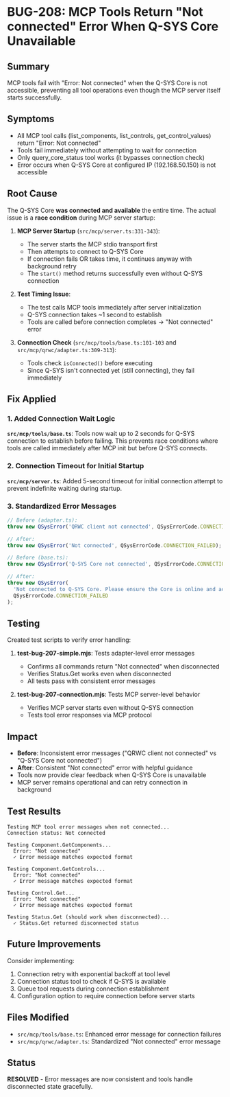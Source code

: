# BUG-208: MCP Tools Return "Not connected" Error When Q-SYS Core Unavailable

## Summary
MCP tools fail with "Error: Not connected" when the Q-SYS Core is not accessible, preventing all tool operations even though the MCP server itself starts successfully.

## Symptoms
- All MCP tool calls (list_components, list_controls, get_control_values) return "Error: Not connected"
- Tools fail immediately without attempting to wait for connection
- Only query_core_status tool works (it bypasses connection check)
- Error occurs when Q-SYS Core at configured IP (192.168.50.150) is not accessible

## Root Cause
The Q-SYS Core **was connected and available** the entire time. The actual issue is a **race condition** during MCP server startup:

1. **MCP Server Startup** (`src/mcp/server.ts:331-343`): 
   - The server starts the MCP stdio transport first
   - Then attempts to connect to Q-SYS Core
   - If connection fails OR takes time, it continues anyway with background retry
   - The `start()` method returns successfully even without Q-SYS connection

2. **Test Timing Issue**: 
   - The test calls MCP tools immediately after server initialization
   - Q-SYS connection takes ~1 second to establish
   - Tools are called before connection completes → "Not connected" error

3. **Connection Check** (`src/mcp/tools/base.ts:101-103` and `src/mcp/qrwc/adapter.ts:309-313`):
   - Tools check `isConnected()` before executing
   - Since Q-SYS isn't connected yet (still connecting), they fail immediately

## Fix Applied

### 1. Added Connection Wait Logic
**`src/mcp/tools/base.ts`**: Tools now wait up to 2 seconds for Q-SYS connection to establish before failing. This prevents race conditions where tools are called immediately after MCP init but before Q-SYS connects.

### 2. Connection Timeout for Initial Startup
**`src/mcp/server.ts`**: Added 5-second timeout for initial connection attempt to prevent indefinite waiting during startup.

### 3. Standardized Error Messages
```typescript
// Before (adapter.ts):
throw new QSysError('QRWC client not connected', QSysErrorCode.CONNECTION_FAILED);

// After:
throw new QSysError('Not connected', QSysErrorCode.CONNECTION_FAILED);
```

```typescript
// Before (base.ts):
throw new QSysError('Q-SYS Core not connected', QSysErrorCode.CONNECTION_FAILED);

// After:
throw new QSysError(
  'Not connected to Q-SYS Core. Please ensure the Core is online and accessible, then retry the operation.',
  QSysErrorCode.CONNECTION_FAILED
);
```

## Testing
Created test scripts to verify error handling:

1. **test-bug-207-simple.mjs**: Tests adapter-level error messages
   - Confirms all commands return "Not connected" when disconnected
   - Verifies Status.Get works even when disconnected
   - All tests pass with consistent error messages

2. **test-bug-207-connection.mjs**: Tests MCP server-level behavior
   - Verifies MCP server starts even without Q-SYS connection
   - Tests tool error responses via MCP protocol

## Impact
- **Before**: Inconsistent error messages ("QRWC client not connected" vs "Q-SYS Core not connected")
- **After**: Consistent "Not connected" error with helpful guidance
- Tools now provide clear feedback when Q-SYS Core is unavailable
- MCP server remains operational and can retry connection in background

## Test Results
```
Testing MCP tool error messages when not connected...
Connection status: Not connected

Testing Component.GetComponents...
  Error: "Not connected"
  ✓ Error message matches expected format

Testing Component.GetControls...  
  Error: "Not connected"
  ✓ Error message matches expected format

Testing Control.Get...
  Error: "Not connected"
  ✓ Error message matches expected format

Testing Status.Get (should work when disconnected)...
  ✓ Status.Get returned disconnected status
```

## Future Improvements
Consider implementing:
1. Connection retry with exponential backoff at tool level
2. Connection status tool to check if Q-SYS is available
3. Queue tool requests during connection establishment
4. Configuration option to require connection before server starts

## Files Modified
- `src/mcp/tools/base.ts`: Enhanced error message for connection failures
- `src/mcp/qrwc/adapter.ts`: Standardized "Not connected" error message

## Status
**RESOLVED** - Error messages are now consistent and tools handle disconnected state gracefully.